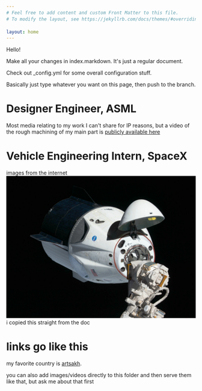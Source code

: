 ```yaml
---
# Feel free to add content and custom Front Matter to this file.
# To modify the layout, see https://jekyllrb.com/docs/themes/#overriding-theme-defaults

layout: home
---
```


Hello!

Make all your changes in index.markdown. It's just a regular document.

Check out _config.yml for some overall configuration stuff.

Basically just type whatever you want on this page, then push to the branch.

# Designer Engineer, ASML
Most media relating to my work I can't share for IP reasons, but a video of the rough machining of my main part is [publicly available here](https://www.youtube.com/watch?v=3UsKrDwd37k)

# Vehicle Engineering Intern, SpaceX
images from the internet
![Tux, the Linux mascot](/spacex.jpg)
i copied this straight from the doc


# links go like this
my favorite country is [artsakh](https://en.wikipedia.org/wiki/Republic_of_Artsakh).


you can also add images/videos directly to this folder and then serve them like that, but ask me about that first
